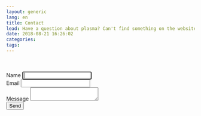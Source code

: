 ```yaml
---
layout: generic
lang: en
title: Contact
lead: Have a question about plasma? Can't find something on the website? Shoot us a message and we'll get back to you as soon as possible.
date: 2018-08-21 16:26:02
categories:
tags:
---
```


<div class="container">
  <div class="row">
    <div class="col-sm-12 col-md-8 align-self-center">
      <br><br>
      <form name="contact" method="POST"><input type="hidden" name="form-name" value="contact" data-netlify-recaptcha>
        <div class="form-group">
          <label for="name">Name</label>
          <input id="contact-name" name="name" type="text" class="form-control" required autofocus>
        </div>
        <div class="form-group">
          <label for="email">Email</label>
          <input id="contact-email" name="email" type="email" class="form-control" required="">
        </div>
        <div class="form-group">
          <label for="message">Message</label>
          <textarea id="contact-message" name="message" type="text" class="form-control" required=""></textarea>
        </div>
        <div class="g-recaptcha" data-sitekey="6Le0H34UAAAAAKL7SXtoG1yAYiSz187YWbTIxeRa"></div>
        <input type="submit" value="Send" class="btn btn-primary">
      </form>
      <br><br>
    </div>
  </div>
</div>
